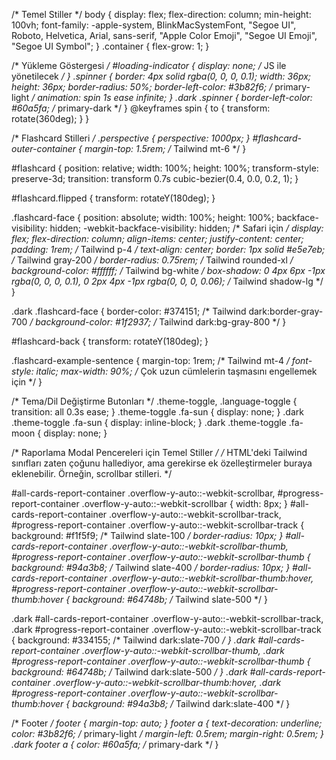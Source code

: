 /* Temel Stiller */
body {
    display: flex;
    flex-direction: column;
    min-height: 100vh;
    font-family: -apple-system, BlinkMacSystemFont, "Segoe UI", Roboto, Helvetica, Arial, sans-serif, "Apple Color Emoji", "Segoe UI Emoji", "Segoe UI Symbol";
}
.container {
    flex-grow: 1;
}

/* Yükleme Göstergesi */
#loading-indicator {
    display: none; /* JS ile yönetilecek */
}
.spinner {
    border: 4px solid rgba(0, 0, 0, 0.1);
    width: 36px;
    height: 36px;
    border-radius: 50%;
    border-left-color: #3b82f6; /* primary-light */
    animation: spin 1s ease infinite;
}
.dark .spinner {
    border-left-color: #60a5fa; /* primary-dark */
}
@keyframes spin {
    to {
        transform: rotate(360deg);
    }
}

/* Flashcard Stilleri */
.perspective {
    perspective: 1000px;
}
#flashcard-outer-container {
    margin-top: 1.5rem; /* Tailwind mt-6 */
}

#flashcard {
    position: relative;
    width: 100%;
    height: 100%;
    transform-style: preserve-3d;
    transition: transform 0.7s cubic-bezier(0.4, 0.0, 0.2, 1);
}

#flashcard.flipped {
    transform: rotateY(180deg);
}

.flashcard-face {
    position: absolute;
    width: 100%;
    height: 100%;
    backface-visibility: hidden;
    -webkit-backface-visibility: hidden; /* Safari için */
    display: flex;
    flex-direction: column;
    align-items: center;
    justify-content: center;
    padding: 1rem; /* Tailwind p-4 */
    text-align: center;
    border: 1px solid #e5e7eb; /* Tailwind gray-200 */
    border-radius: 0.75rem; /* Tailwind rounded-xl */
    background-color: #ffffff; /* Tailwind bg-white */
    box-shadow: 0 4px 6px -1px rgba(0, 0, 0, 0.1), 0 2px 4px -1px rgba(0, 0, 0, 0.06); /* Tailwind shadow-lg */
}

.dark .flashcard-face {
    border-color: #374151; /* Tailwind dark:border-gray-700 */
    background-color: #1f2937; /* Tailwind dark:bg-gray-800 */
}

#flashcard-back {
    transform: rotateY(180deg);
}

.flashcard-example-sentence {
    margin-top: 1rem; /* Tailwind mt-4 */
    font-style: italic;
    max-width: 90%; /* Çok uzun cümlelerin taşmasını engellemek için */
}


/* Tema/Dil Değiştirme Butonları */
.theme-toggle, .language-toggle {
    transition: all 0.3s ease;
}
.theme-toggle .fa-sun {
    display: none;
}
.dark .theme-toggle .fa-sun {
    display: inline-block;
}
.dark .theme-toggle .fa-moon {
    display: none;
}

/* Raporlama Modal Pencereleri için Temel Stiller */
/* HTML'deki Tailwind sınıfları zaten çoğunu hallediyor,
   ama gerekirse ek özelleştirmeler buraya eklenebilir.
   Örneğin, scrollbar stilleri. */

#all-cards-report-container .overflow-y-auto::-webkit-scrollbar,
#progress-report-container .overflow-y-auto::-webkit-scrollbar {
    width: 8px;
}
#all-cards-report-container .overflow-y-auto::-webkit-scrollbar-track,
#progress-report-container .overflow-y-auto::-webkit-scrollbar-track {
    background: #f1f5f9; /* Tailwind slate-100 */
    border-radius: 10px;
}
#all-cards-report-container .overflow-y-auto::-webkit-scrollbar-thumb,
#progress-report-container .overflow-y-auto::-webkit-scrollbar-thumb {
    background: #94a3b8; /* Tailwind slate-400 */
    border-radius: 10px;
}
#all-cards-report-container .overflow-y-auto::-webkit-scrollbar-thumb:hover,
#progress-report-container .overflow-y-auto::-webkit-scrollbar-thumb:hover {
    background: #64748b; /* Tailwind slate-500 */
}

.dark #all-cards-report-container .overflow-y-auto::-webkit-scrollbar-track,
.dark #progress-report-container .overflow-y-auto::-webkit-scrollbar-track {
    background: #334155; /* Tailwind dark:slate-700 */
}
.dark #all-cards-report-container .overflow-y-auto::-webkit-scrollbar-thumb,
.dark #progress-report-container .overflow-y-auto::-webkit-scrollbar-thumb {
    background: #64748b; /* Tailwind dark:slate-500 */
}
.dark #all-cards-report-container .overflow-y-auto::-webkit-scrollbar-thumb:hover,
.dark #progress-report-container .overflow-y-auto::-webkit-scrollbar-thumb:hover {
    background: #94a3b8; /* Tailwind dark:slate-400 */
}

/* Footer */
footer {
    margin-top: auto;
}
footer a {
    text-decoration: underline;
    color: #3b82f6; /* primary-light */
    margin-left: 0.5rem;
    margin-right: 0.5rem;
}
.dark footer a {
    color: #60a5fa; /* primary-dark */
}